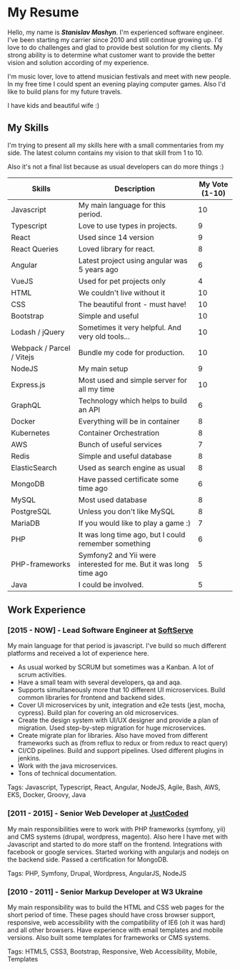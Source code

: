 # My Resume

Hello, my name is ***Stanislav Mashyn***. I'm experienced software engineer.
I've been starting my carrier since 2010 and still continue growing up.
I'd love to do challenges and glad to provide best solution for my clients.
My strong ability is to determine what customer want to provide the better vision and solution according of my experience.

I'm music lover, love to attend musician festivals and meet with new people.
In my free time I could spent an evening playing computer games. Also I'd like to build plans for my future travels.

I have kids and beautiful wife :)

## My Skills

I'm trying to present all my skills here with a small commentaries from my side.
The latest column contains my vision to that skill from 1 to 10.

Also it's not a final list because as usual developers can do more things :)

| Skills                    | Description                                                       | My Vote (1-10) |
|---------------------------|-------------------------------------------------------------------|----------------|
| Javascript                | My main language for this period.                                 | 10             |
| Typescript                | Love to use types in projects.                                    | 9              |
| React                     | Used since 14 version                                             | 9              |
| React Queries             | Loved library for react.                                          | 8              |
| Angular                   | Latest project using angular was 5 years ago                      | 6              |
| VueJS                     | Used for pet projects only                                        | 4              |
| HTML                      | We couldn't live without it                                       | 10             |
| CSS                       | The beautiful front - must have!                                  | 10             |
| Bootstrap                 | Simple and useful                                                 | 10             |
| Lodash / jQuery           | Sometimes it very helpful. And very old tools...                  | 10             |
| Webpack / Parcel / Vitejs | Bundle my code for production.                                    | 10             |
| NodeJS                    | My main setup                                                     | 9              |
| Express.js                | Most used and simple server for all my time                       | 10             |
| GraphQL                   | Technology which helps to build an API                            | 6              |
| Docker                    | Everything will be in container                                   | 8              |
| Kubernetes                | Container Orchestration                                           | 8              |
| AWS                       | Bunch of useful services                                          | 7              |
| Redis                     | Simple and useful database                                        | 8              |
| ElasticSearch             | Used as search engine as usual                                    | 8              |
| MongoDB                   | Have passed certificate some time ago                             | 6              |
| MySQL                     | Most used database                                                | 8              |
| PostgreSQL                | Unless you don't like MySQL                                       | 8              |
| MariaDB                   | If you would like to play a game :)                               | 7              |
| PHP                       | It was long time ago, but I could remember something              | 6              |
| PHP-frameworks            | Symfony2 and Yii were interested for me. But it was long time ago | 5              |
| Java                      | I could be involved.                                              | 5              |

## Work Experience

### [2015 - NOW] - Lead Software Engineer at [SoftServe](https://www.softserveinc.com)
My main language for that period is javascript. I've build so much different platforms and received a lot of experience here.
* As usual worked by SCRUM but sometimes was a Kanban. A lot of scrum activities.
* Have a small team with several developers, qa and aqa.
* Supports simultaneously more that 10 different UI microservices. Build common libraries for frontend and backend sides.
* Cover UI microservices by unit, integration and e2e tests (jest, mocha, cypress). Build plan for covering an old microservices.
* Create the design system with UI/UX designer and provide a plan of migration. Used step-by-step migration for huge microservices.
* Create migrate plan for libraries. Also have moved from different frameworks such as (from reflux to redux or from redux to react query)
* CI/CD pipelines. Build and support pipelines. Used different plugins in jenkins.
* Work with the java microservices.
* Tons of technical documentation.

Tags: Javascript, Typescript, React, Angular, NodeJS, Agile, Bash, AWS, EKS, Docker, Groovy, Java 

### [2011 - 2015] - Senior Web Developer at [JustCoded](https://justcoded.com/)
My main responsibilities were to work with PHP frameworks (symfony, yii) and CMS systems (drupal, wordpress, magento).
Also here I have met with Javascript and started to do more staff on the frontend. 
Integrations with facebook or google services. Started working with angularjs and nodejs on the backend side.
Passed a certification for MongoDB.

Tags: PHP, Symfony, Drupal, Wordpress, AngularJS, NodeJS

### [2010 - 2011] - Senior Markup Developer at W3 Ukraine
My main responsibility was to build the HTML and CSS web pages for the short period of time.
These pages should have cross browser support, responsive, web accessibility with the compatibility of IE6 (oh it was hard) and all other browsers.
Have experience with email templates and mobile versions.
Also built some templates for frameworks or CMS systems.

Tags: HTML5, CSS3, Bootstrap, Responsive, Web Accessibility, Mobile, Templates